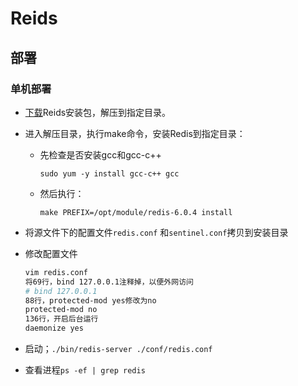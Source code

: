 # Reids

## 部署

### 单机部署

- [下载](https://redis.io/download)Reids安装包，解压到指定目录。

- 进入解压目录，执行make命令，安装Redis到指定目录：

  - 先检查是否安装gcc和gcc-c++

    `sudo yum -y install gcc-c++ gcc`

  - 然后执行：

    `make PREFIX=/opt/module/redis-6.0.4 install`

- 将源文件下的配置文件`redis.conf` 和`sentinel.conf`拷贝到安装目录

- 修改配置文件

  ```bash
  vim redis.conf
  将69行，bind 127.0.0.1注释掉，以便外网访问
  # bind 127.0.0.1
  88行，protected-mod yes修改为no
  protected-mod no
  136行，开启后台运行
  daemonize yes
  ```

- 启动；`./bin/redis-server ./conf/redis.conf`

- 查看进程`ps -ef | grep redis`